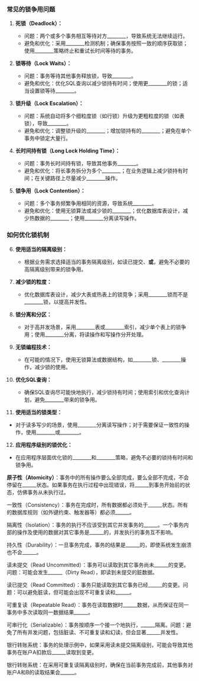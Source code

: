 ### 常见的锁争用问题

1. **死锁（Deadlock）：**
   - 问题：两个或多个事务相互等待对方________，导致系统无法继续运行。
   - 避免和优化：采用________检测机制；确保事务按照一致的顺序获取锁；使用________策略终止和重试长时间等待的事务。

2. **锁等待（Lock Waits）：**
   - 问题：事务等待其他事务释放锁，导致________。
   - 避免和优化：优化SQL查询以减少锁持有时间；使用更________的锁；适当设置锁等待________。

3. **锁升级（Lock Escalation）：**
   - 问题：系统自动将多个细粒度锁（如行锁）升级为更粗粒度的锁（如表锁），导致________。
   - 避免和优化：调整锁升级的________；增加锁持有的________；避免在单个事务中锁定大量行。

4. **长时间持有锁（Long Lock Holding Time）：**
   - 问题：事务长时间持有锁，导致其他事务________。
   - 避免和优化：将长事务拆分为多个________；在业务逻辑上减少锁持有时间；在关键路径上尽量减少________操作。

5. **锁争用（Lock Contention）：**
   - 问题：多个事务频繁争用相同的资源，导致系统________。
   - 避免和优化：使用无锁算法或减少锁的________；优化数据库表设计，减少热数据的________；使用________分离读写操作。

### 如何优化锁机制

6. **使用适当的隔离级别：**
   - 根据业务需求选择适当的事务隔离级别，如读已提交、________或________，避免不必要的高隔离级别带来的锁争用。

7. **减少锁的粒度：**
   - 优化数据库表设计，减少大表或热表上的锁竞争；采用________锁而不是________锁，以提高并发性。

8. **锁分离和分区：**
   - 对于高并发场景，采用________表或________索引，减少单个表上的锁争用；使用________分离，将读操作和写操作分开处理。

9. **无锁编程技术：**
   - 在可能的情况下，使用无锁算法或数据结构，如________锁、________操作，减少锁的使用。

10. **优化SQL查询：**
    - 确保SQL查询尽可能快地执行，减少锁持有时间；使用索引和优化查询计划，避免________带来的锁争用。

11. **使用适当的锁类型：**
   - 对于读多写少的场景，使用________分离读写操作；对于需要保证一致性的操作，使用________或________。

12. **应用程序级别的锁优化：**
   - 在应用程序层面优化锁的________和________策略，避免不必要的锁持有时间和锁争用。





**原子性（Atomicity）**：事务中的所有操作要么全部完成，要么全部不完成，不会停留在______状态。如果事务在执行过程中出现错误，将______到事务开始前的状态，仿佛事务从未执行过。

一致性（Consistency）：事务在完成时，所有数据都必须处于______状态。所有的数据库规则（如外键约束、触发器等）都必须______。

隔离性（Isolation）：事务的执行不应该受到其它并发事务的______。一个事务内部的操作及使用的数据对其它事务是______的，并发执行的事务互不影响。

持久性（Durability）：一旦事务完成，事务的结果是______的，即使系统发生崩溃也不会______。

读未提交（Read Uncommitted）：事务可以读取到其它事务尚未______的变更。问题：可能会发生______（Dirty Read），即读到未提交的脏数据。

读已提交（Read Committed）：事务只能读取到其它事务已经______的变更。问题：可以避免脏读，但可能会出现不可重复读和______。

可重复读（Repeatable Read）：事务在读取数据时______数据，从而保证在同一事务中多次读取同一数据结果______。

可串行化（Serializable）：事务按顺序一个接一个地执行，______隔离。问题：避免了所有并发问题，包括脏读、不可重复读和幻读，但会显著______并发性。

银行转账系统：事务的处理示例中，如果采用读未提交隔离级别，可能会导致其他事务在账户A扣款后______读取到变更。

银行转账系统：在采用可重复读隔离级别时，确保在当前事务完成前，其他事务对账户A和B的读取结果会______。
